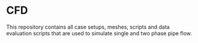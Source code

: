 # CFD

This repository contains all case setups, meshes, scripts and data evaluation scripts that are used to simulate single and two phase pipe flow.


